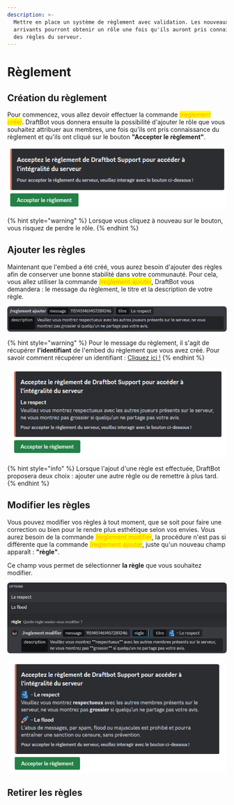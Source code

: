 ```yaml
---
description: >-
  Mettre en place un système de règlement avec validation. Les nouveaux
  arrivants pourront obtenir un rôle une fois qu'ils auront pris connaissance
  des règles du serveur.
---
```


# Règlement

## Création du règlement

Pour commencez, vous allez devoir effectuer la commande <mark style="color:orange;">/reglement créer</mark>. DraftBot vous donnera ensuite la possibilité d'ajouter le rôle que vous souhaitez attribuer aux membres, une fois qu'ils ont pris connaissance du règlement et qu'ils ont cliqué sur le bouton **"Accepter le règlement"**.

![Résultat de la commande /reglement créer](../.gitbook/assets/rules/rules-create.png)

{% hint style="warning" %}
Lorsque vous cliquez à nouveau sur le bouton, vous risquez de perdre le rôle.
{% endhint %}

## Ajouter les règles

Maintenant que l'embed a été créé, vous aurez besoin d'ajouter des règles afin de conserver une bonne stabilité dans votre communauté. Pour cela, vous allez utiliser la commande <mark style="color:orange;">/reglement ajouter</mark>, DraftBot vous demandera : le message du règlement, le titre et la description de votre règle.

![Aperçu de la commande /reglement créer](../.gitbook/assets/rules/rules-add-1.png)

{% hint style="warning" %}
Pour le message du règlement, il s'agit de récupérer **l'identifiant** de l'embed du règlement que vous avez créé.
Pour savoir comment récupérer un identifiant : [Cliquez ici !](../../autres/recuperer-un-identifiant.md#message)
{% endhint %}

![Résultat d'ajout d'une règle](../.gitbook/assets/rules/rules-add-2.png)

{% hint style="info" %}
Lorsque l'ajout d'une règle est effectuée, DraftBot proposera deux choix : ajouter une autre règle ou de remettre à plus tard.
{% endhint %}

## Modifier les règles

Vous pouvez modifier vos règles à tout moment, que se soit pour faire une correction ou bien pour le rendre plus esthétique selon vos envies. Vous aurez besoin de la commande <mark style="color:orange;">/reglement modifier</mark>, la procédure n'est pas si différente que la commande <mark style="color:orange;">/reglement ajouter</mark>, juste qu'un nouveau champ apparaît : **"règle"**.

Ce champ vous permet de sélectionner **la règle** que vous souhaitez modifier.

![Aperçu de la commande /reglement modifier](../.gitbook/assets/rules/rules-modify.png)

![Résultat de la modification d'une règle](../.gitbook/assets/rules/rules-modify-2.png)

## Retirer les règles
